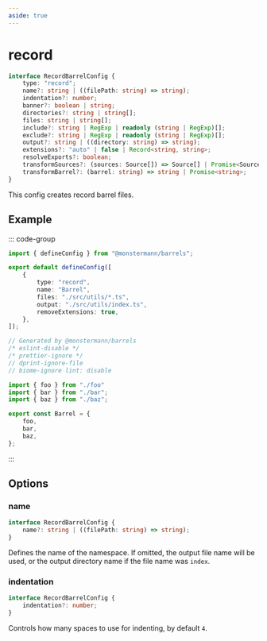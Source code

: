 ```yaml
---
aside: true
---
```


# record

```ts
interface RecordBarrelConfig {
    type: "record";
    name?: string | ((filePath: string) => string);
    indentation?: number;
    banner?: boolean | string;
    directories?: string | string[];
    files: string | string[];
    include?: string | RegExp | readonly (string | RegExp)[];
    exclude?: string | RegExp | readonly (string | RegExp)[];
    output?: string | ((directory: string) => string);
    extensions?: "auto" | false | Record<string, string>;
    resolveExports?: boolean;
    transformSources?: (sources: Source[]) => Source[] | Promise<Source[]>;
    transformBarrel?: (barrel: string) => string | Promise<string>;
}
```

This config creates record barrel files.

## Example

::: code-group

```ts [barrels.config.ts]
import { defineConfig } from "@monstermann/barrels";

export default defineConfig([
    {
        type: "record",
        name: "Barrel",
        files: "./src/utils/*.ts",
        output: "./src/utils/index.ts",
        removeExtensions: true,
    },
]);
```

```ts [src/utils/index.ts]
// Generated by @monstermann/barrels
/* eslint-disable */
/* prettier-ignore */
// dprint-ignore-file
// biome-ignore lint: disable

import { foo } from "./foo"
import { bar } from "./bar";
import { baz } from "./baz";

export const Barrel = {
    foo,
    bar,
    baz,
};
```

:::

## Options

### name

```ts
interface RecordBarrelConfig {
    name?: string | ((filePath: string) => string);
}
```

Defines the name of the namespace. If omitted, the output file name will be used, or the output directory name if the file name was `index`.

### indentation

```ts
interface RecordBarrelConfig {
    indentation?: number;
}
```

Controls how many spaces to use for indenting, by default `4`.

<!--@include: ./options.md-->
